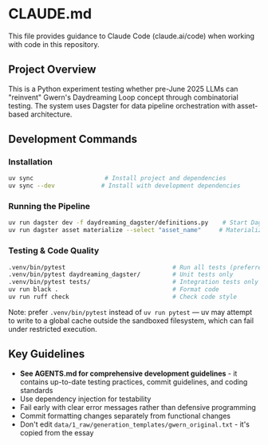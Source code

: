 # CLAUDE.md

This file provides guidance to Claude Code (claude.ai/code) when working with code in this repository.

## Project Overview

This is a Python experiment testing whether pre-June 2025 LLMs can "reinvent" Gwern's Daydreaming Loop concept through combinatorial testing. The system uses Dagster for data pipeline orchestration with asset-based architecture.

## Development Commands

### Installation
```bash
uv sync                    # Install project and dependencies
uv sync --dev             # Install with development dependencies
```

### Running the Pipeline
```bash
uv run dagster dev -f daydreaming_dagster/definitions.py    # Start Dagster UI
uv run dagster asset materialize --select "asset_name"     # Materialize specific assets
```

### Testing & Code Quality
```bash
.venv/bin/pytest                              # Run all tests (preferred)
.venv/bin/pytest daydreaming_dagster/         # Unit tests only
.venv/bin/pytest tests/                       # Integration tests only
uv run black .                                # Format code
uv run ruff check                             # Check code style
```

Note: prefer `.venv/bin/pytest` instead of `uv run pytest` — uv may attempt to write to a global cache outside the sandboxed filesystem, which can fail under restricted execution.

## Key Guidelines

- **See AGENTS.md for comprehensive development guidelines** - it contains up-to-date testing practices, commit guidelines, and coding standards
- Use dependency injection for testability
- Fail early with clear error messages rather than defensive programming  
- Commit formatting changes separately from functional changes
- Don't edit `data/1_raw/generation_templates/gwern_original.txt` - it's copied from the essay
